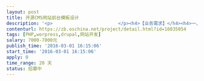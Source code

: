 ```yaml
---                
layout: post       
title: 开源CMS网站前台模板设计           
description: '<p>                        </p><h4>【业务需求】</h4><h4>一、功能需求</h4><p>&nbsp; &nbsp; &nbsp; 基于Wordpress或Drupal开源CMS，根据甲方提供的设计原型PSD文件，完成主题开发，不超过8个页面</p><h4>二、技术要求</h4><p>&nbsp; &nbsp; &nbsp;精通PHP，有Wordpress或drupal开发经验。</p><h4>三、非功能性要求</h4><h4>【人员要求】</h4><h4>一、能力要求</h4><p>1、有成功案例者优先</p><p><br></p><h4>二、其他要求</h4><p>1、有良好的沟通能力</p><h4>【交付要求】</h4><h4>一、交付物要求</h4><p>1、源码上传到甲方指定的<span style="color: rgba(0, 0, 0, 0.870588); font-size: 14px;">git.oschina.net</span>上</p><h4>二、验收基准</h4><p>1、网站能够运行良好，</p><p>2、模板可扩展性强</p><h4>【支付方式】</h4><p>完成后一次性支付</p><p>                    </p>'     
contenturl: https://zb.oschina.net/project/detail.html?id=16035054      
tags: [PHP,worpress,drupal,网站开发]            
salary: 7000-7000元          
publish_time: '2016-03-01 16:15:06'         
start_time: '2016-03-01 16:15:06'           
apply: 0                   
time_range: 20 天              
status: 招募中                  
---                 
```

